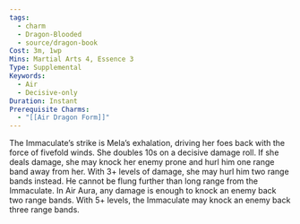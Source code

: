 ```yaml
---
tags:
  - charm
  - Dragon-Blooded
  - source/dragon-book
Cost: 3m, 1wp
Mins: Martial Arts 4, Essence 3
Type: Supplemental
Keywords:
  - Air
  - Decisive-only
Duration: Instant
Prerequisite Charms:
  - "[[Air Dragon Form]]"
---
```

The Immaculate’s strike is Mela’s exhalation, driving her foes back with the force of fivefold winds. She doubles 10s on a decisive damage roll. If she deals damage, she may knock her enemy prone and hurl him one range band away from her. With 3+ levels of damage, she may hurl him two range bands instead. He cannot be flung further than long range from the Immaculate. In Air Aura, any damage is enough to knock an enemy back two range bands. With 5+ levels, the Immaculate may knock an enemy back three range bands.